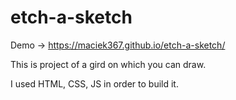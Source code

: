 # etch-a-sketch

Demo -> https://maciek367.github.io/etch-a-sketch/

This is project of a gird on which you can draw.

I used HTML, CSS, JS in order to build it.
